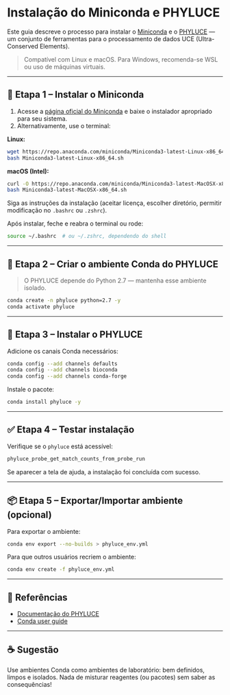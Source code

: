 # Instalação do Miniconda e PHYLUCE

Este guia descreve o processo para instalar o [Miniconda](https://docs.conda.io/en/latest/miniconda.html) e o [PHYLUCE](https://phyluce.readthedocs.io/en/latest/) — um conjunto de ferramentas para o processamento de dados UCE (Ultra-Conserved Elements).

> Compatível com Linux e macOS. Para Windows, recomenda-se WSL ou uso de máquinas virtuais.

---

## 🧱 Etapa 1 – Instalar o Miniconda

1. Acesse a [página oficial do Miniconda](https://docs.conda.io/en/latest/miniconda.html) e baixe o instalador apropriado para seu sistema.
2. Alternativamente, use o terminal:

**Linux:**
```bash
wget https://repo.anaconda.com/miniconda/Miniconda3-latest-Linux-x86_64.sh
bash Miniconda3-latest-Linux-x86_64.sh
```

**macOS (Intel):**
```bash
curl -O https://repo.anaconda.com/miniconda/Miniconda3-latest-MacOSX-x86_64.sh
bash Miniconda3-latest-MacOSX-x86_64.sh
```

Siga as instruções da instalação (aceitar licença, escolher diretório, permitir modificação no `.bashrc` ou `.zshrc`).

Após instalar, feche e reabra o terminal ou rode:

```bash
source ~/.bashrc  # ou ~/.zshrc, dependendo do shell
```

---

## 🧪 Etapa 2 – Criar o ambiente Conda do PHYLUCE

> O PHYLUCE depende do Python 2.7 — mantenha esse ambiente isolado.

```bash
conda create -n phyluce python=2.7 -y
conda activate phyluce
```

---

## 🧬 Etapa 3 – Instalar o PHYLUCE

Adicione os canais Conda necessários:

```bash
conda config --add channels defaults
conda config --add channels bioconda
conda config --add channels conda-forge
```

Instale o pacote:

```bash
conda install phyluce -y
```

---

## ✅ Etapa 4 – Testar instalação

Verifique se o `phyluce` está acessível:

```bash
phyluce_probe_get_match_counts_from_probe_run
```

Se aparecer a tela de ajuda, a instalação foi concluída com sucesso.

---

## 📦 Etapa 5 – Exportar/Importar ambiente (opcional)

Para exportar o ambiente:
```bash
conda env export --no-builds > phyluce_env.yml
```

Para que outros usuários recriem o ambiente:
```bash
conda env create -f phyluce_env.yml
```

---

## 📝 Referências

- [Documentação do PHYLUCE](https://phyluce.readthedocs.io/)
- [Conda user guide](https://docs.conda.io/projects/conda/en/latest/user-guide/index.html)

---

## ☕ Sugestão

Use ambientes Conda como ambientes de laboratório: bem definidos, limpos e isolados. Nada de misturar reagentes (ou pacotes) sem saber as consequências!
